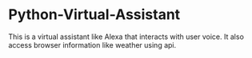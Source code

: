 # Python-Virtual-Assistant
This is a virtual assistant like Alexa that interacts with user voice. It also access browser information like weather using api. 
